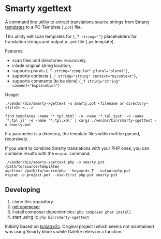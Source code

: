 # Smarty xgettext

A command line utility to extract translations source strings from [Smarty templates](https://smarty.net) to a PO-Template (`.pot`) file.

This utility will scan templates for `{_T string=""}` placeholders for translation strings and output a `.pot` file (`.po` template).

Features:
* scan files and directories recursively,
* inlude original string location,
* supports plurals `{_T string="singular" plural="plural"}`,
* supports contexts `{_T string="string" context="mycontext"}`,
* supports comments (to be done) `{_T string="string" comment="Explanation"}`

Usage:

    ./vendor/bin/smarty-xgettext -o smarty.pot <filename or directory> <file2> <...>

    find templates -name '*.tpl.html' -o -name '*.tpl.text' -o -name '*.tpl.js' -o -name '*.tpl.xml' | xargs ./vendor/bin/smarty-xgettext -o smarty.pot

If a parameter is a directory, the template files within will be parsed, recursively.

If you want to combine Smarty translations with your PHP ones, you can combine results with the `msgcat` command:

```
./vendor/bin/smarty-xgettext.php -o smarty.pot /path/to/source/templates
xgettext /path/to/source/php --keyword=_T --output=php.pot
msgcat -o project.pot --use-first php.pot smarty.pot
```


## Developing

1. clone this repository
2. [get composer](https://getcomposer.org/download/)
3. install composer dependencies: `php composer.phar install`
4. start using it: `php bin/smarty-xgettext`

Initially based on [tsmatry2c](https://github.com/smarty-gettext/tsmarty2c).
Original project (which seems not maintained) was using Smarty blocks while Galette relies on a function.
